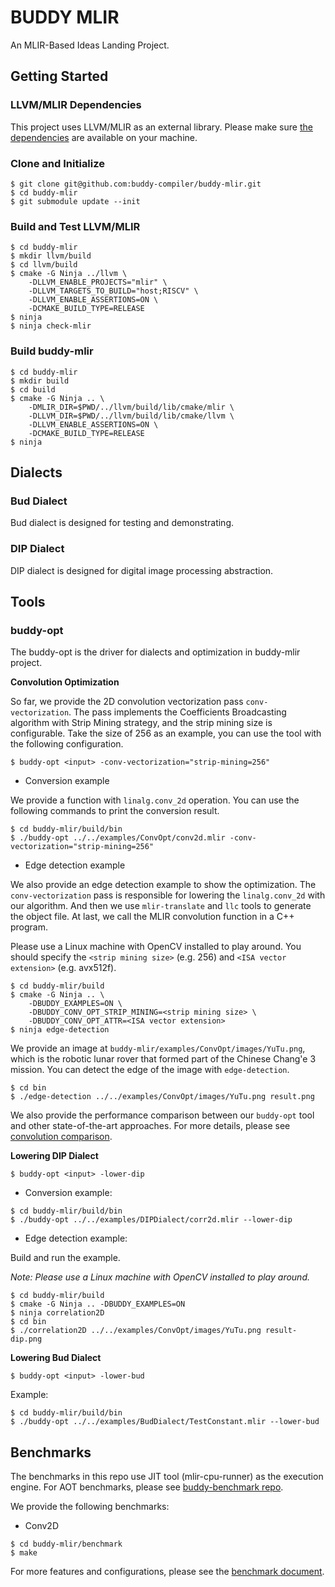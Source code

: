 # BUDDY MLIR

An MLIR-Based Ideas Landing Project.

## Getting Started

### LLVM/MLIR Dependencies

This project uses LLVM/MLIR as an external library. Please make sure [the dependencies](https://mlir.llvm.org/getting_started/) are available
on your machine.

### Clone and Initialize


```
$ git clone git@github.com:buddy-compiler/buddy-mlir.git
$ cd buddy-mlir
$ git submodule update --init
```

### Build and Test LLVM/MLIR

```
$ cd buddy-mlir
$ mkdir llvm/build
$ cd llvm/build
$ cmake -G Ninja ../llvm \
    -DLLVM_ENABLE_PROJECTS="mlir" \
    -DLLVM_TARGETS_TO_BUILD="host;RISCV" \
    -DLLVM_ENABLE_ASSERTIONS=ON \
    -DCMAKE_BUILD_TYPE=RELEASE
$ ninja
$ ninja check-mlir
```

### Build buddy-mlir

```
$ cd buddy-mlir
$ mkdir build
$ cd build
$ cmake -G Ninja .. \
    -DMLIR_DIR=$PWD/../llvm/build/lib/cmake/mlir \
    -DLLVM_DIR=$PWD/../llvm/build/lib/cmake/llvm \
    -DLLVM_ENABLE_ASSERTIONS=ON \
    -DCMAKE_BUILD_TYPE=RELEASE
$ ninja
```

## Dialects

### Bud Dialect

Bud dialect is designed for testing and demonstrating.

### DIP Dialect

DIP dialect is designed for digital image processing abstraction.

## Tools

### buddy-opt

The buddy-opt is the driver for dialects and optimization in buddy-mlir project. 

**Convolution Optimization**

So far, we provide the 2D convolution vectorization pass `conv-vectorization`. The pass implements the Coefficients Broadcasting algorithm with Strip Mining strategy, and the strip mining size is configurable. Take the size of 256 as an example, you can use the tool with the following configuration.

```
$ buddy-opt <input> -conv-vectorization="strip-mining=256"
```

- Conversion example

We provide a function with `linalg.conv_2d` operation. You can use the following commands to print the conversion result.

```
$ cd buddy-mlir/build/bin
$ ./buddy-opt ../../examples/ConvOpt/conv2d.mlir -conv-vectorization="strip-mining=256"
```

- Edge detection example

We also provide an edge detection example to show the optimization.
The `conv-vectorization` pass is responsible for lowering the `linalg.conv_2d` with our algorithm.
And then we use `mlir-translate` and `llc` tools to generate the object file.
At last, we call the MLIR convolution function in a C++ program.

Please use a Linux machine with OpenCV installed to play around.
You should specify the `<strip mining size>` (e.g. 256) and `<ISA vector extension>` (e.g. avx512f).

```
$ cd buddy-mlir/build
$ cmake -G Ninja .. \
    -DBUDDY_EXAMPLES=ON \
    -DBUDDY_CONV_OPT_STRIP_MINING=<strip mining size> \
    -DBUDDY_CONV_OPT_ATTR=<ISA vector extension>
$ ninja edge-detection
```

We provide an image at `buddy-mlir/examples/ConvOpt/images/YuTu.png`, which is the robotic lunar rover that formed part of the Chinese Chang'e 3 mission.
You can detect the edge of the image with `edge-detection`.

```
$ cd bin
$ ./edge-detection ../../examples/ConvOpt/images/YuTu.png result.png
```

We also provide the performance comparison between our `buddy-opt` tool and other state-of-the-art approaches. 
For more details, please see [convolution comparison](./examples/ConvOpt/comparison/README.md).

**Lowering DIP Dialect**

```
$ buddy-opt <input> -lower-dip
```

- Conversion example:

```
$ cd buddy-mlir/build/bin
$ ./buddy-opt ../../examples/DIPDialect/corr2d.mlir --lower-dip
```

- Edge detection example:

Build and run the example.

*Note: Please use a Linux machine with OpenCV installed to play around.*

```
$ cd buddy-mlir/build
$ cmake -G Ninja .. -DBUDDY_EXAMPLES=ON
$ ninja correlation2D
$ cd bin
$ ./correlation2D ../../examples/ConvOpt/images/YuTu.png result-dip.png
```

**Lowering Bud Dialect**

```
$ buddy-opt <input> -lower-bud
```

Example:

```
$ cd buddy-mlir/build/bin
$ ./buddy-opt ../../examples/BudDialect/TestConstant.mlir --lower-bud
```

## Benchmarks

The benchmarks in this repo use JIT tool (mlir-cpu-runner) as the execution engine.
For AOT benchmarks, please see [buddy-benchmark repo](https://github.com/buddy-compiler/buddy-benchmark).

We provide the following benchmarks:

- Conv2D

```
$ cd buddy-mlir/benchmark
$ make
```

For more features and configurations, please see the [benchmark document](./benchmark/README.md).
